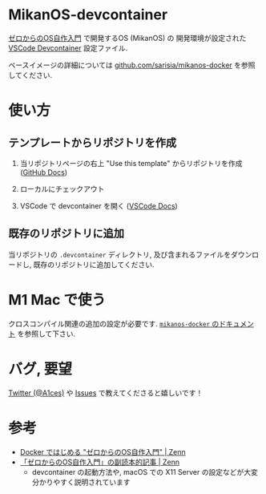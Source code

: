 # MikanOS-devcontainer

[ゼロからのOS自作入門](https://zero.osdev.jp/) で開発するOS (MikanOS) の
開発環境が設定された [VSCode Devcontainer](https://code.visualstudio.com/docs/remote/containers) 設定ファイル.

ベースイメージの詳細については [github.com/sarisia/mikanos-docker](https://github.com/sarisia/mikanos-docker)
を参照してください.

# 使い方

## テンプレートからリポジトリを作成

1. 当リポジトリページの右上 "Use this template" からリポジトリを作成 ([GitHub Docs](https://docs.github.com/en/github/creating-cloning-and-archiving-repositories/creating-a-repository-from-a-template))

2. ローカルにチェックアウト

3. VSCode で devcontainer を開く ([VSCode Docs](https://code.visualstudio.com/docs/remote/containers#_quick-start-open-an-existing-folder-in-a-container))

## 既存のリポジトリに追加

当リポジトリの `.devcontainer` ディレクトリ, 及び含まれるファイルをダウンロードし,
既存のリポジトリに追加してください.

# M1 Mac で使う

クロスコンパイル関連の追加の設定が必要です.
[`mikanos-docker` のドキュメント](https://github.com/sarisia/mikanos-docker#m1-mac-%E3%81%A7%E3%81%AE%E5%8B%95%E4%BD%9C%E3%81%AF) を参照して下さい.

# バグ, 要望

[Twitter (@A1ces)](https://twitter.com/A1ces) や [Issues](https://github.com/sarisia/mikanos-devcontainer/issues) で教えてくださると嬉しいです！

# 参考

- [Docker ではじめる "ゼロからのOS自作入門" | Zenn](https://zenn.dev/sarisia/articles/6b57ea835344b6)
- [「ゼロからのOS自作入門」の副読本的記事 | Zenn](https://zenn.dev/karaage0703/articles/1bdb8930182c6c)
  - devcontainer の起動方法や, macOS での X11 Server の設定などが大変分かりやすく説明されています
